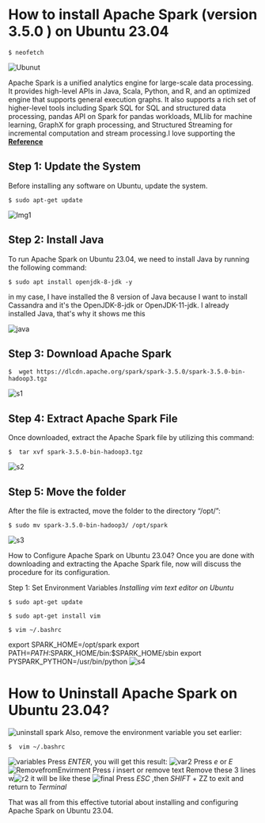 # How to install Apache Spark (version 3.5.0  ) on Ubuntu 23.04
```
$ neofetch
```
![Ubunut](https://github.com/Youssefkabbir/Spark-Installation/assets/59072693/e8dc61a1-2184-48a8-9aad-cba406d2790c)

Apache Spark is a unified analytics engine for large-scale data processing. It provides high-level APIs in Java, Scala, Python, and R, and an optimized engine that supports general execution graphs. It also supports a rich set of higher-level tools including Spark SQL for SQL and structured data processing, pandas API on Spark for pandas workloads, MLlib for machine learning, GraphX for graph processing, and Structured Streaming for incremental computation and stream processing.I love supporting the **[Reference](https://spark.apache.org/docs/3.5.0/)**
## Step 1: Update the System
Before installing any software on Ubuntu, update the system.
```
$ sudo apt-get update 
```
![Img1](https://github.com/Youssefkabbir/Spark-Installation/assets/59072693/37e5a356-3cdd-43e4-92c7-99192683ffd4)

## Step 2: Install Java 
To run Apache Spark on Ubuntu 23.04, we need to install Java  by running the following command:
```
$ sudo apt install openjdk-8-jdk -y
```
in my case, I have installed the 8 version of Java  because I want to install  Cassandra and it's  the OpenJDK-8-jdk  or OpenJDK-11-jdk.
 I already  installed Java, that's why it shows me  this 

![java](https://github.com/Youssefkabbir/Spark-Installation/assets/59072693/e8fdb78b-f9fb-4f73-8dd0-2f83503f2f75)

## Step 3: Download Apache Spark
```
$  wget https://dlcdn.apache.org/spark/spark-3.5.0/spark-3.5.0-bin-hadoop3.tgz
```
![s1](https://github.com/Youssefkabbir/Spark-Installation/assets/59072693/d536317d-72b6-4792-bad6-298a617481d2)
## Step 4: Extract Apache Spark File
Once downloaded, extract the Apache Spark file by utilizing this command:
```
$  tar xvf spark-3.5.0-bin-hadoop3.tgz
```
![s2](https://github.com/Youssefkabbir/Spark-Installation/assets/59072693/158e9fe2-6f45-4b8a-90bb-e8488964fc9c)
## Step 5: Move the folder
After the file is extracted, move the folder to the directory “/opt/”:
```
$ sudo mv spark-3.5.0-bin-hadoop3/ /opt/spark
```
![s3](https://github.com/Youssefkabbir/Spark-Installation/assets/59072693/c20e997d-88b4-48d2-a5a4-a19207d5e218)

How to Configure Apache Spark on Ubuntu 23.04?
Once you are done with downloading and extracting the Apache Spark file, now will discuss the procedure for its configuration.

Step 1: Set Environment Variables
*Installing vim text editor on Ubuntu*
```
$ sudo apt-get update
```
```
$ sudo apt-get install vim
```

```
$ vim ~/.bashrc 
```
export SPARK_HOME=/opt/spark
export PATH=$PATH:$SPARK_HOME/bin:$SPARK_HOME/sbin
export PYSPARK_PYTHON=/usr/bin/python
![s4](https://github.com/Youssefkabbir/Spark-Installation/assets/59072693/24918300-8dea-4893-bab1-43813fbe6f3a)



# How to Uninstall Apache Spark on Ubuntu 23.04?
![uninstall spark](https://github.com/Youssefkabbir/Spark-Installation/assets/59072693/265a9e06-e653-44bd-be76-060341d9bd30)
Also, remove the environment variable you set earlier:

```
$  vim ~/.bashrc
```
![variables](https://github.com/Youssefkabbir/Spark-Installation/assets/59072693/29c41583-239c-4011-9096-d40fbb165e68)
Press *ENTER*, you will get this result:
![var2](https://github.com/Youssefkabbir/Spark-Installation/assets/59072693/854ee854-5cde-4c33-a085-3b802f2c5acc)
Press *e* or *E* 
![RemovefromEnvirment](https://github.com/Youssefkabbir/Spark-Installation/assets/59072693/12b6d076-c3c2-4b4b-8e51-22f603bdafaf)
Press *i* insert or remove text
Remove these 3 lines
w![r2](https://github.com/Youssefkabbir/Spark-Installation/assets/59072693/4818565e-68e9-413d-a334-eb2d43915be2)
it will be like  these
![final](https://github.com/Youssefkabbir/Spark-Installation/assets/59072693/fdc1007d-a381-427f-9b8d-ed70ec3af98d)
 Press *ESC* ,then  *SHIFT* + ZZ to exit and return to *Terminal*
 
That was all from this effective tutorial about installing and configuring Apache Spark on Ubuntu 23.04.







 

